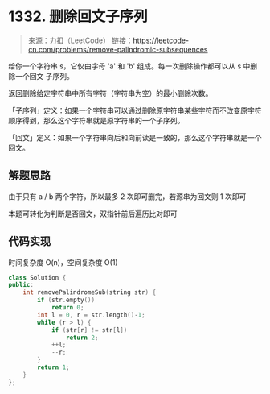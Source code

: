 # 1332. 删除回文子序列
> 来源：力扣（LeetCode）
链接：https://leetcode-cn.com/problems/remove-palindromic-subsequences

给你一个字符串 s，它仅由字母 'a' 和 'b' 组成。每一次删除操作都可以从 s 中删除一个回文 子序列。

返回删除给定字符串中所有字符（字符串为空）的最小删除次数。

「子序列」定义：如果一个字符串可以通过删除原字符串某些字符而不改变原字符顺序得到，那么这个字符串就是原字符串的一个子序列。

「回文」定义：如果一个字符串向后和向前读是一致的，那么这个字符串就是一个回文。


## 解题思路

由于只有 a / b 两个字符，所以最多 2 次即可删完，若源串为回文则 1 次即可

本题可转化为判断是否回文，双指针前后遍历比对即可

## 代码实现
时间复杂度 O(n)，空间复杂度 O(1)
```cpp
class Solution {
public:
    int removePalindromeSub(string str) {
        if (str.empty())
            return 0;
        int l = 0, r = str.length()-1;
        while (r > l) {
            if (str[r] != str[l])
                return 2;
            ++l;
            --r;
        }
        return 1;
    }
};
```



